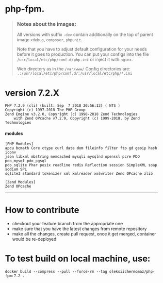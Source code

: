 # php-fpm. 

>### Notes about the images:
>
> All versions with suffix `-dev` contain additionally on the top of parent image `xdebug`, `composer`, `phpunit`.
>
>Note that you have to adjust default configuration for your needs before it goes to production. 
>You can put your configs into the file `/usr/local/etc/php/conf.d/php.ini` or inject it with `nginx`.
>
>Web directory as in the `/var/www/`
>Config directories are: `.:/usr/local/etc/php/conf.d/:/usr/local/etc/php/*.ini`

# version 7.2.X

```
PHP 7.2.9 (cli) (built: Sep  7 2018 20:56:13) ( NTS )
Copyright (c) 1997-2018 The PHP Group
Zend Engine v3.2.0, Copyright (c) 1998-2018 Zend Technologies
    with Zend OPcache v7.2.9, Copyright (c) 1999-2018, by Zend Technologies
```

#### modules

```
[PHP Modules]
apcu bcmath Core ctype curl date dom fileinfo filter ftp gd geoip hash iconv
json libxml mbstring memcached mysqli mysqlnd openssl pcre PDO pdo_mysql pdo_pgsql
pdo_sqlite Phar posix readline redis Reflection session SimpleXML soap sodium SPL
sqlite3 standard tokenizer xml xmlreader xmlwriter Zend OPcache zlib

[Zend Modules]
Zend OPcache
```

----------
# How to contribute

- checkout your feature branch from the appropriate one
- make sure that you have the latest changes from remote repository
- make all the changes, create pull request, once it get merged, container would be re-deployed


# To test build on local machine, use:

```
docker build --compress --pull --force-rm --tag oleksiichernomaz/php-fpm:7.2 .
```
